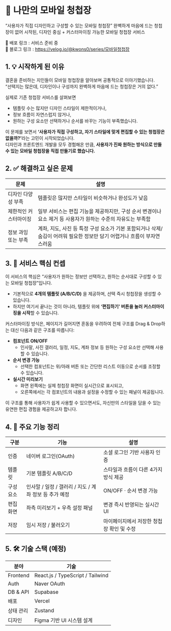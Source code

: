 # 📱 나만의 모바일 청첩장

“사용자가 직접 디자인하고 구성할 수 있는 모바일 청첩장”
완벽하게 마음에 드는 청첩장이 없어 시작된, 디자인 중심 + 커스터마이징 가능한 모바일 청첩장 서비스

🔗 배포 링크 : 서비스 준비 중 <br/>
📖 블로그 링크 : https://velog.io/@kwons0/series/모바일청첩장

## 1. 💡 시작하게 된 이유

결혼을 준비하는 지인들이 모바일 청첩장을 알아보며 공통적으로 이야기했습니다.  
“선택지는 많은데, 디자인이나 구성까지 완벽하게 마음에 드는 청첩장은 거의 없다.”

실제로 기존 청첩장 서비스를 살펴보면  
- 템플릿 수는 많지만 디자인 스타일이 제한적이거나,  
- 정보 흐름이 자연스럽지 않거나,  
- 원하는 구성 요소만 선택하거나 순서를 바꾸는 기능이 부족했습니다.

이 문제를 보면서 <b>‘사용자가 직접 구성하고, 자기 스타일에 맞게 편집할 수 있는 청첩장은 없을까?’</b>라는 고민이 시작되었습니다.  
디자인과 프론트엔드 개발을 모두 경험해온 만큼, <b>사용자가 진짜 원하는 방식으로 만들 수 있는 모바일 청첩장을 직접 만들기로 했습니다.</b>

## 2. ✅ 해결하고 싶은 문제
| 문제           | 설명                                        |
| ------------ | ----------------------------------------- |
| 디자인 다양성 부족   | 템플릿은 많지만 스타일이 비슷하거나 완성도가 낮음               |
| 제한적인 커스터마이징 | 일부 서비스는 편집 기능을 제공하지만, 구성 순서 변경이나 요소 제거 등 사용자가 원하는 수준의 자유도는 부족함        |
| 정보 과잉 또는 부족  | 계좌, 지도, 사진 등 특정 구성 요소가 기본 포함되거나 삭제/숨김이 어려워 필요한 정보만 담기 어렵거나 흐름이 부자연스러움          |

## 3. 🧩 서비스 핵심 컨셉

이 서비스의 핵심은 “사용자가 원하는 정보만 선택하고, 원하는 순서대로 구성할 수 있는 모바일 청첩장”입니다.

- 기본적으로 <b>4개의 템플릿 (A/B/C/D)</b> 을 제공하며, 선택 즉시 청첩장을 생성할 수 있습니다.  
- 하지만 여기서 끝나는 것이 아니라, 템플릿 위에 <b>‘편집하기’ 버튼을 눌러 커스터마이징을 시작</b>할 수 있습니다.

커스터마이징 방식은, 페이지가 길어지면 혼동을 우려하여 전체 구조를 Drag & Drop하는 대신 다음과 같은 구조를 따릅니다:

- <b>컴포넌트 ON/OFF</b>  
  - 인사말, 사진 갤러리, 일정, 지도, 계좌 정보 등 원하는 구성 요소만 선택해 사용할 수 있습니다.
- <b>순서 변경 가능</b>  
  - 선택한 컴포넌트는 위/아래 버튼 또는 간단한 리스트 이동으로 순서를 조정할 수 있습니다.
- <b>실시간 미리보기</b>  
  - 화면 왼쪽에는 실제 청첩장 화면이 실시간으로 표시되고,  
  - 오른쪽에서는 각 컴포넌트의 내용과 설정을 수정할 수 있는 패널이 제공됩니다.

이 구조를 통해 사용자가 쉽게 사용할 수 있으면서도, 자신만의 스타일을 담을 수 있는 유연한 편집 경험을 제공하고자 합니다.


## 4. 📌 주요 기능 정리
| 구분    | 기능                          | 설명                      |
| ----- | --------------------------- | ----------------------- |
| 인증    | 네이버 로그인(OAuth)              | 소셜 로그인 기반 사용자 인증        |
| 템플릿   | 기본 템플릿 A/B/C/D              | 스타일과 흐름이 다른 4가지 방식 제공   |
| 구성 요소 | 인사말 / 일정 / 갤러리 / 지도 / 계좌 정보 등 추가 예정 | ON/OFF · 순서 변경 가능       |
| 편집 화면 | 좌측 미리보기 + 우측 설정 패널          | 변경 즉시 반영되는 실시간 UI       |
| 저장    | 임시 저장 / 불러오기                | 마이페이지에서 저장한 청첩장 확인 및 수정 |


## 5. 🛠 기술 스택 (예정)
| 분야       | 기술                                                   |
| -------- | ---------------------------------------------------- |
| Frontend | React.js / TypeScript / Tailwind |
| Auth     | Naver OAuth                                |
| DB & API | Supabase                            |
| 배포       | Vercel                                               |
| 상태 관리    | Zustand                                     |
| 디자인      | Figma 기반 UI 시스템 설계                                   |
